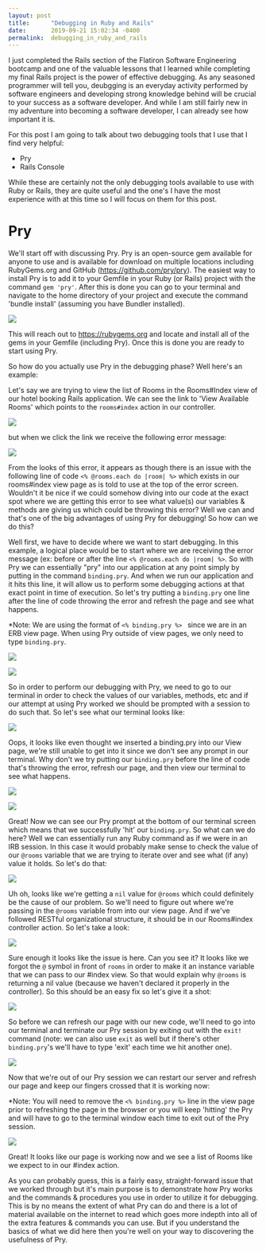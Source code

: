 ```yaml
---
layout: post
title:      "Debugging in Ruby and Rails"
date:       2019-09-21 15:02:34 -0400
permalink:  debugging_in_ruby_and_rails
---
```


I just completed the Rails section of the Flatiron Software Engineering bootcamp and one of the valuable lessons that I learned while completing my final Rails project is the power of effective debugging.  As any seasoned programmer will tell you, deubgging is an everyday activity performed by software engineers and developing strong knowledge behind will be crucial to your success as a software developer.  And while I am still fairly new in my adventure into becoming a software developer, I can already see how important it is.  

For this post I am going to talk about two debugging tools that I use that I find very helpful:  

* Pry 
* Rails Console

While these are certainly not the only debugging tools available to use with Ruby or Rails, they are quite useful and the one's I have the most experience with at this time so I will focus on them for this post.

# Pry

We'll start off with discussing Pry.  Pry is an open-source gem available for anyone to use and is available for download on multiple locations including RubyGems.org and GitHub (https://github.com/pry/pry).  The easiest way to install Pry is to add it to your Gemfile in your Ruby (or Rails) project with the command `gem 'pry'`.  After this is done you can go to your terminal and navigate to the home directory of your project and execute the command 'bundle install' (assuming you have Bundler installed).  

![](https://imgur.com/hPIIkpl)

This will reach out to https://rubygems.org and locate and install all of the gems in your Gemfile (including Pry).  Once this is done you are ready to start using Pry.

So how do you actually use Pry in the debugging phase?  Well here's an example:

Let's say we are trying to view the list of Rooms in the Rooms#Index view of our hotel booking Rails application.  We can see the link to 'View Available Rooms' which points to the `rooms#index` action in our controller.

![](https://imgur.com/RAJpNmv)

but when we click the link we receive the following error message:

![](https://imgur.com/8bxym12)

From the looks of this error, it appears as though there is an issue with the following line of code `<% @rooms.each do |room| %>` which exists in our rooms#index view page as is told to use at the top of the error screen.  Wouldn't it be nice if we could somehow diving into our code at the exact spot where we are getting this error to see what value(s) our variables & methods are giving us which could be throwing this error?   Well we can and that's one of the big advantages of using Pry for debugging!  So how can we do this?  

Well first, we have to decide where we want to start debugging.  In this example, a logical place would be to start where we are receiving the error message (ex: before or after the line `<% @rooms.each do |room| %>`.  So with Pry we can essentially "pry" into our application at any point simply by putting in the command `binding.pry`.  And when we run our application and it hits this line, it will allow us to perform some debugging actions at that exact point in time of execution.  So let's try putting a `binding.pry` one line after the line of code throwing the error and refresh the page and see what happens.

*Note:  We are using the format of `<% binding.pry %> ` since we are in an ERB view page.  When using Pry outside of view pages, we only need to type `binding.pry`.

![](https://imgur.com/zPFzsQH)

![](https://imgur.com/KDPze5z)

So in order to perform our debugging with Pry, we need to go to our terminal in order to check the values of our variables, methods, etc and if our attempt at using Pry worked we should be prompted with a session to do such that.  So let's see what our terminal looks like: 

![](https://imgur.com/TfaDHSs)

Oops, it looks like even thought we inserted a binding.pry into our View page, we're still unable to get into it since we don't see any prompt in our terminal.  Why don't we try putting our `binding.pry` before the line of code that's throwing the error, refresh our page, and then view our terminal to see what happens.

![](https://imgur.com/ukAeknR)

![](https://imgur.com/VgoKhHs)

Great!  Now we can see our Pry prompt at the bottom of our terminal screen which means that we successfully 'hit' our `binding.pry`.  So what can we do here?  Well we can essentially run any Ruby command as if we were in an IRB session.  In this case it would probably make sense to check the value of our `@rooms` variable that we are trying to iterate over and see what (if any) value it holds.  So let's do that:

![](https://imgur.com/g8mE1ah)

Uh oh, looks like we're getting a `nil` value for `@rooms` which could definitely be the cause of our problem.  So we'll need to figure out where we're passing in the `@rooms` variable from into our view page.  And if we've followed RESTful organizational structure, it should be in our Rooms#index controller action.  So let's take a look:

![](https://imgur.com/bageiCf)

Sure enough it looks like the issue is here.  Can you see it?  It looks like we forgot the `@` symbol in front of `rooms` in order to make it an instance variable that we can pass to our #index view.  So that would explain why `@rooms` is returning a nil value (because we haven't declared it properly in the controller).  So this should be an easy fix so let's give it a shot:

![](https://imgur.com/CKyt7u3)

So before we can refresh our page with our new code, we'll need to go into our terminal and terminate our Pry session by exiting out with the `exit!` command (note: we can also use `exit` as well but if there's other `binding.pry`'s we'll have to type 'exit' each time we hit another one).  

![](https://imgur.com/Tq9znsv)

Now that we're out of our Pry session we can restart our server and refresh our page and keep our fingers crossed that it is working now:

*Note:  You will need to remove the `<% binding.pry %>` line in the view page prior to refreshing the page in the browser or you will keep 'hitting' the Pry and will have to go to the terminal window each time to exit out of the Pry session.  

![](https://imgur.com/qgBVhgy)

Great! It looks like our page is working now and we see a list of Rooms like we expect to in our #index action.  

As you can probably guess, this is a fairly easy, straight-forward issue that we worked through but it's main purpose is to demonstrate how Pry works and the commands & procedures you use in order to utilize it for debugging.  This is by no means the extent of what Pry can do and there is a lot of material available on the internet to read which goes more indepth into all of the extra features & commands you can use.  But if you understand the basics of what we did here then you're well on your way to discovering the usefulness of Pry.










